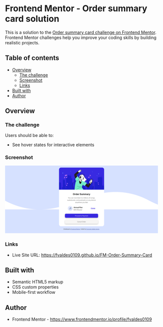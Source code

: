 # Frontend Mentor - Order summary card solution

This is a solution to the [Order summary card challenge on Frontend Mentor](https://www.frontendmentor.io/challenges/order-summary-component-QlPmajDUj). Frontend Mentor challenges help you improve your coding skills by building realistic projects.  

## Table of contents

- [Overview](#overview)
  - [The challenge](#the-challenge)
  - [Screenshot](#screenshot)
  - [Links](#links)
- [Built with](#built-with)
- [Author](#author)

## Overview

### The challenge

Users should be able to:

- See hover states for interactive elements

### Screenshot

![Index screenshot](./design/screenshot.png)

### Links

- Live Site URL: <https://fvaldes0109.github.io/FM-Order-Summary-Card>

## Built with

- Semantic HTML5 markup
- CSS custom properties
- Mobile-first workflow

## Author

- Frontend Mentor - <https://www.frontendmentor.io/profile/fvaldes0109>
